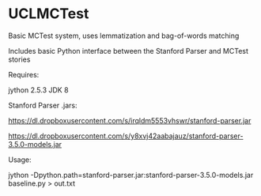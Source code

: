 # UCLMCTest


Basic MCTest system, uses lemmatization and bag-of-words matching

Includes basic Python interface between the Stanford Parser and MCTest stories



Requires:

jython 2.5.3
JDK 8

Stanford Parser .jars:

https://dl.dropboxusercontent.com/s/irqldm5553vhswr/stanford-parser.jar

https://dl.dropboxusercontent.com/s/y8xvj42aabajauz/stanford-parser-3.5.0-models.jar


Usage:

jython -Dpython.path=stanford-parser.jar:stanford-parser-3.5.0-models.jar baseline.py > out.txt

